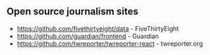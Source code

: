 ## Open source journalism sites
- https://github.com/fivethirtyeight/data - FiveThirtyEight
- https://github.com/guardian/frontend - Guardian
- https://github.com/twreporter/twreporter-react - twreporter.org

